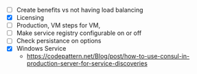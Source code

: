 - [ ] Create benefits vs not having load balancing
- [x] Licensing
- [ ] Production, VM steps for VM, 
- [ ] Make service registry configurable on or off
- [ ] Check persistance on options
- [x] Windows Service
  - https://codepattern.net/Blog/post/how-to-use-consul-in-production-server-for-service-discoveries
